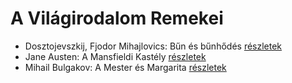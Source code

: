 # A Világirodalom Remekei

- Dosztojevszkij, Fjodor Mihajlovics: Bűn és bűnhődés [részletek](../_details/Dosztojevszkij%2C%20Fjodor%20Mihajlovics.md#id_346)
- Jane Austen: A Mansfieldi Kastély [részletek](../_details/Jane%20Austen.md#id_55)
- Mihail Bulgakov: A Mester és Margarita [részletek](../_details/Mihail%20Bulgakov.md#id_275)